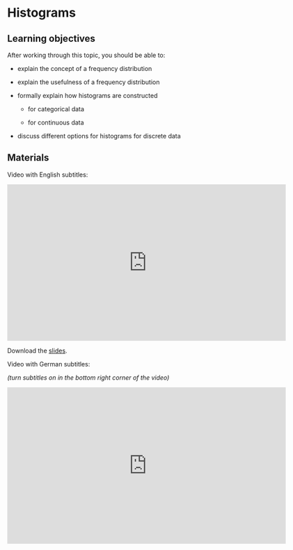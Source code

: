 # Histograms

## Learning objectives

After working through this topic, you should be able to:

- explain the concept of a frequency distribution

- explain the usefulness of a frequency distribution

- formally explain how histograms are constructed

  - for categorical data

  - for continuous data

- discuss different options for histograms for discrete data

## Materials

Video with English subtitles:

<iframe
  src="https://electure.uni-bonn.de/paella7/ui/watch.html?id=1b8bb337-a290-4858-872c-048f26f5cdfd"
  width="640"
  height="360"
  frameborder="0"
  allowfullscreen
></iframe>

Download the [slides](descriptive_statistics-histograms.pdf).

Video with German subtitles:

*(turn subtitles on in the bottom right corner of the video)*

<iframe
  src="https://electure.uni-bonn.de/paella7/ui/watch.html?id=8374fac0-eb76-4c17-8228-274509019f40"
  width="640"
  height="360"
  frameborder="0"
  allowfullscreen
></iframe>
